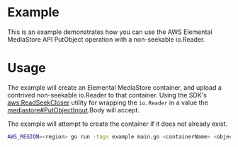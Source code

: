 # Example

This is an example demonstrates how you can use the AWS Elemental MediaStore
API PutObject operation with a non-seekable io.Reader.

# Usage

The example will create an Elemental MediaStore container, and upload a
contrived non-seekable io.Reader to that container. Using the SDK's
[aws.ReadSeekCloser](https://docs.aws.amazon.com/sdk-for-go/api/LandonTClipp/#ReadSeekCloser)
utility for wrapping the `io.Reader` in a value the
[mediastore#PutObjectInput](https://docs.aws.amazon.com/sdk-for-go/api/service/mediastoredata/#PutObjectInput).Body will accept.

The example will attempt to create the container if it does not already exist.

```sh
AWS_REGION=<region> go run -tags example main.go <containerName> <object-path>
